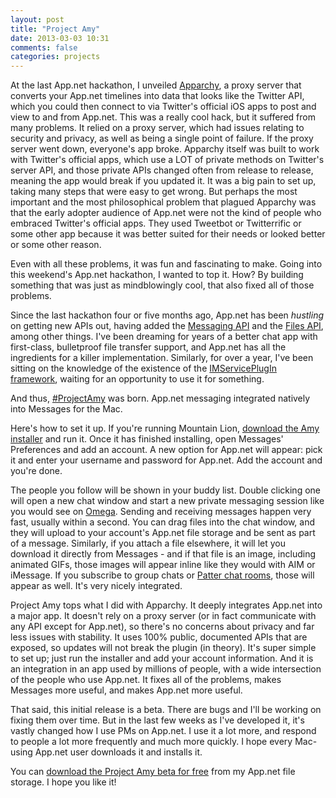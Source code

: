 ```yaml
---
layout: post
title: "Project Amy"
date: 2013-03-03 10:31
comments: false
categories: projects
---
```


At the last App.net hackathon, I unveiled [Apparchy](http://informalprotocol.com/2012/10/apparchy/), a proxy server that converts your App.net timelines into data that looks like the Twitter API, which you could then connect to via Twitter's official iOS apps to post and view to and from App.net. This was a really cool hack, but it suffered from many problems. It relied on a proxy server, which had issues relating to security and privacy, as well as being a single point of failure. If the proxy server went down, everyone's app broke. Apparchy itself was built to work with Twitter's official apps, which use a LOT of private methods on Twitter's server API, and those private APIs changed often from release to release, meaning the app would break if you updated it. It was a big pain to set up, taking many steps that were easy to get wrong. But perhaps the most important and the most philosophical problem that plagued Apparchy was that the early adopter audience of App.net were not the kind of people who embraced Twitter's official apps. They used Tweetbot or Twitterrific or some other app because it was better suited for their needs or looked better or some other reason.

Even with all these problems, it was fun and fascinating to make. Going into this weekend's App.net hackathon, I wanted to top it. How? By building something that was just as mindblowingly cool, that also fixed all of those problems.

Since the last hackathon four or five months ago, App.net has been *hustling* on getting new APIs out, having added the [Messaging API](http://blog.app.net/2012/12/13/app-net-messaging-api-now-available/) and the [Files API](http://blog.app.net/2013/01/28/announcing-the-app-net-file-api/), among other things. I've been dreaming for years of a better chat app with first-class, bulletproof file transfer support, and App.net has all the ingredients for a killer implementation. Similarly, for over a year, I've been sitting on the knowledge of the existence of the [IMServicePlugIn framework](http://developer.apple.com/library/mac/#documentation/AppleApplications/Reference/IMServicePluginFrameworkRef/_index.html%23//apple_ref/doc/uid/TP40009478), waiting for an opportunity to use it for something.

And thus, [#ProjectAmy](https://alpha.app.net/projectamy) was born. App.net messaging integrated natively into Messages for the Mac.

Here's how to set it up. If you're running Mountain Lion, [download the Amy installer](https://files.app.net/1/9527/ayQHV7-J5m6iTa5Cb5PvZb0-L7IhgtWi8V2Rau-FcFsIIP5Hx5tarKLVOAkBtIeueq3L23Suod9r2W9hxyTC061y_8ptsBvLKHuVF_G1KtvIldxdCSAbDvryFlbBtXBIV5GDi1nOLSn863vE02lztscT9FnjR6bsvwaw_vJe97LI) and run it. Once it has finished installing, open Messages' Preferences and add an account. A new option for App.net will appear: pick it and enter your username and password for App.net. Add the account and you're done.

The people you follow will be shown in your buddy list. Double clicking one will open a new chat window and start a new private messaging session like you would see on [Omega](https://omega.app.net/). Sending and receiving messages happen very fast, usually within a second. You can drag files into the chat window, and they will upload to your account's App.net file storage and be sent as part of a message. Similarly, if you attach a file elsewhere, it will let you download it directly from Messages - and if that file is an image, including animated GIFs, those images will appear inline like they would with AIM or iMessage. If you subscribe to group chats or [Patter chat rooms](http://patter-app.net/), those will appear as well. It's very nicely integrated.

Project Amy tops what I did with Apparchy. It deeply integrates App.net into a major app. It doesn't rely on a proxy server (or in fact communicate with any API except for App.net), so there's no concerns about privacy and far less issues with stability. It uses 100% public, documented APIs that are exposed, so updates will not break the plugin (in theory). It's super simple to set up; just run the installer and add your account information. And it is an integration in an app used by millions of people, with a wide intersection of the people who use App.net. It fixes all of the problems, makes Messages more useful, and makes App.net more useful.

That said, this initial release is a beta. There are bugs and I'll be working on fixing them over time. But in the last few weeks as I've developed it, it's vastly changed how I use PMs on App.net. I use it a lot more, and respond to people a lot more frequently and much more quickly. I hope every Mac-using App.net user downloads it and installs it.

You can [download the Project Amy beta for free](https://files.app.net/1/9527/ayQHV7-J5m6iTa5Cb5PvZb0-L7IhgtWi8V2Rau-FcFsIIP5Hx5tarKLVOAkBtIeueq3L23Suod9r2W9hxyTC061y_8ptsBvLKHuVF_G1KtvIldxdCSAbDvryFlbBtXBIV5GDi1nOLSn863vE02lztscT9FnjR6bsvwaw_vJe97LI) from my App.net file storage. I hope you like it!